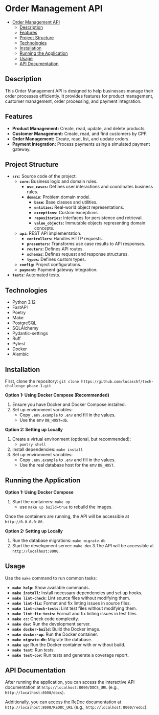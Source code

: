 # Order Management API

<!-- TOC -->
* [Order Management API](#order-management-api)
  * [Description](#description)
  * [Features](#features)
  * [Project Structure](#project-structure)
  * [Technologies](#technologies)
  * [Installation](#installation)
  * [Running the Application](#running-the-application)
  * [Usage](#usage)
  * [API Documentation](#api-documentation)
<!-- TOC -->

## Description

This Order Management API is designed to help businesses manage their order processes efficiently.
It provides features for product management,
customer management, order processing, and payment integration.

## Features

* **Product Management:** Create, read, update, and delete products.
* **Customer Management:** Create, read, and find customers by CPF.
* **Order Management:** Create, read, list, and update orders.
* **Payment Integration:** Process payments using a simulated payment gateway.

## Project Structure

* **`src`:** Source code of the project.
    * **`core`:** Business logic and domain rules.
        * **`use_cases`:** Defines user interactions and coordinates business rules.
        * **`domain`:** Problem domain model.
            * **`base`:** Base classes and utilities.
            * **`entities`:** Real-world object representations.
            * **`exceptions`:** Custom exceptions.
            * **`repositories`:** Interfaces for persistence and retrieval.
            * **`value_objects`:** Immutable objects representing domain concepts.
    * **`api`:** REST API implementation.
        * **`controllers`:** Handles HTTP requests.
        * **`presenters`:** Transforms use case results to API responses.
        * **`routers`:** Defines API routes.
        * **`schemas`:** Defines request and response structures.
        * **`types`:** Defines custom types.
    * **`config`:** Project configurations.
    * **`payment`:** Payment gateway integration.
* **`tests`:** Automated tests.

## Technologies

* Python 3.12
* FastAPI
* Poetry
* Make
* PostgreSQL
* SQLAlchemy
* Pydantic-settings
* Ruff
* Pytest
* Docker
* Alembic

## Installation

First, clone the repository: `git clone https://github.com/lucaschf/tech-challenge-phase-1.git`

**Option 1: Using Docker Compose (Recommended)**

1. Ensure you have Docker and Docker Compose installed.
2. Set up environment variables:
    * Copy `.env.example` to `.env` and fill in the values.
    * Use the env `DB_HOST=db`.

**Option 2: Setting up Locally**

1. Create a virtual environment (optional, but recommended):
    * `poetry shell`
2. Install dependencies: `make install`
3. Set up environment variables:
    * Copy `.env.example` to `.env` and fill in the values.
   * Use the real database host for the env `DB_HOST`.

## Running the Application

**Option 1: Using Docker Compose**

1. Start the containers: `make up`
   * use `make up build=true` to rebuild the images.

Once the containers are running, the API will be accessible at `http://0.0.0.0:80`.

**Option 2: Setting up Locally**

1. Run the database migrations: `make migrate-db`
2. Start the development server: `make dev`
   3.The API will be accessible at `http://localhost:8000`.

## Usage

Use the `make` command to run common tasks:

* **`make help`:** Show available commands.
* **`make install`:** Install necessary dependencies and set up hooks.
* **`make lint-check`:** Lint source files without modifying them.
* **`make lint-fix`:** Format and fix linting issues in source files.
* **`make lint-check-tests`:** Lint test files without modifying them.
* **`make lint-fix-tests`:** Format and fix linting issues in test files.
* **`make cc`:** Check code complexity.
* **`make dev`:** Run the development server.
* **`make docker-build`:** Build the Docker image.
* **`make docker-up`:** Run the Docker container.
* **`make migrate-db`:** Migrate the database.
* **`make up`:** Run the Docker container with or without build.
* **`make test`:** Run tests.
* **`make test-cov`:** Run tests and generate a coverage report.

## API Documentation

After running the application, you can access the interactive API documentation at
`http://localhost:8000/DOCS_URL` (e.g., `http://localhost:8000/docs`).

Additionally, you can access the ReDoc documentation at
`http://localhost:8000/REDOC_URL` (e.g., `http://localhost:8000/redoc`).
